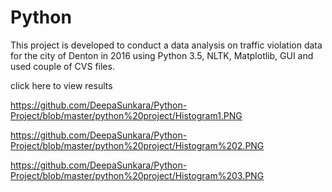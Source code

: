 # Python
This project is developed to conduct a data analysis on traffic violation data for the city of Denton in 2016 using Python 3.5, NLTK, Matplotlib, GUI and used couple of CVS files.


click here to view results

https://github.com/DeepaSunkara/Python-Project/blob/master/python%20project/Histogram1.PNG

https://github.com/DeepaSunkara/Python-Project/blob/master/python%20project/Histogram%202.PNG

https://github.com/DeepaSunkara/Python-Project/blob/master/python%20project/Histogram%203.PNG

